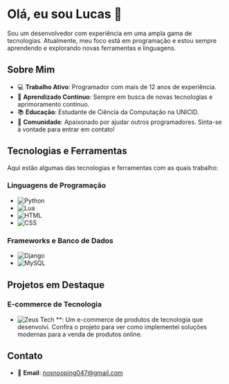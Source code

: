 # Olá, eu sou Lucas 👋

Sou um desenvolvedor com experiência em uma ampla gama de tecnologias. Atualmente, meu foco está em programação e estou sempre aprendendo e explorando novas ferramentas e linguagens.

## Sobre Mim

- 💻 **Trabalho Ativo**: Programador com mais de 12 anos de experiência.
- 🌱 **Aprendizado Contínuo**: Sempre em busca de novas tecnologias e aprimoramento contínuo.
- 📚 **Educação**: Estudante de Ciência da Computação na UNICID.
- 💬 **Comunidade**: Apaixonado por ajudar outros programadores. Sinta-se à vontade para entrar em contato!

## Tecnologias e Ferramentas

Aqui estão algumas das tecnologias e ferramentas com as quais trabalho:

### Linguagens de Programação
- ![Python](https://img.shields.io/badge/-Python-3776AB?logo=python&logoColor=white)
- ![Lua](https://img.shields.io/badge/-Lua-2c2d72?logo=lua&logoColor=white)
- ![HTML](https://img.shields.io/badge/-HTML-E34F26?logo=html5&logoColor=white)
- ![CSS](https://img.shields.io/badge/-CSS-1572B6?logo=css3&logoColor=white)

### Frameworks e Banco de Dados
- ![Django](https://img.shields.io/badge/-Django-092E20?logo=django&logoColor=white)
- ![MySQL](https://img.shields.io/badge/-MySQL-4479A1?logo=mysql&logoColor=white)

## Projetos em Destaque

### E-commerce de Tecnologia
- ![Zeus Tech](https://www.zeustechtech.com/static/images/zeus.ico) **: Um e-commerce de produtos de tecnologia que desenvolvi. Confira o projeto para ver como implementei soluções modernas para a venda de produtos online.


## Contato

- 📧 **Email**: [nosnooping047@gmail.com](mailto:nosnooping047@gmail.com)


